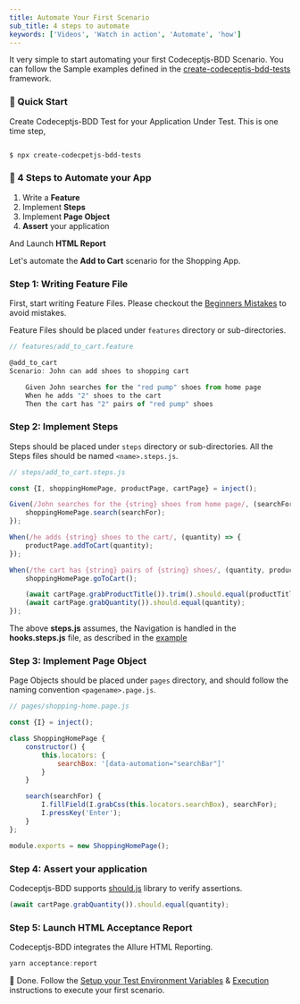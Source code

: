 ```yaml
---
title: Automate Your First Scenario
sub_title: 4 steps to automate
keywords: ['Videos', 'Watch in action', 'Automate', 'how']
---
```


It very simple to start automating your first Codeceptjs-BDD Scenario. You can follow the Sample examples defined in the [create-codeceptjs-bdd-tests](https://github.com/gkushang/codeceptjs-bdd/tree/develop/packages/create-codeceptjs-bdd-tests/acceptance) framework.

### 🚀 Quick Start

Create Codeceptjs-BDD Test for your Application Under Test. This is one time step,

```bash

$ npx create-codecpetjs-bdd-tests

```

### 🧩 4 Steps to Automate your App

1. Write a **Feature**
2. Implement **Steps**
3. Implement **Page Object**
4. **Assert** your application

And Launch **HTML Report**

Let's automate the **Add to Cart** scenario for the Shopping App.

### Step 1: Writing Feature File

First, start writing Feature Files. Please checkout the [Beginners Mistakes](/09-best-practices/1-beginners-mistakes//) to avoid mistakes.

Feature Files should be placed under `features` directory or sub-directories.

```javascript
// features/add_to_cart.feature

@add_to_cart
Scenario: John can add shoes to shopping cart

    Given John searches for the "red pump" shoes from home page
    When he adds "2" shoes to the cart
    Then the cart has "2" pairs of "red pump" shoes


```

### Step 2: Implement Steps

Steps should be placed under `steps` directory or sub-directories. All the Steps files should be named `<name>.steps.js`.

```javascript
// steps/add_to_cart.steps.js

const {I, shoppingHomePage, productPage, cartPage} = inject();

Given(/John searches for the {string} shoes from home page/, (searchFor) => {
    shoppingHomePage.search(searchFor);
});

When(/he adds {string} shoes to the cart/, (quantity) => {
    productPage.addToCart(quantity);
});

When(/the cart has {string} pairs of {string} shoes/, (quantity, productTitle) => {
    shoppingHomePage.goToCart();

    (await cartPage.grabProductTitle()).trim().should.equal(productTitle);
    (await cartPage.grabQuantity()).should.equal(quantity);
});


```

The above **steps.js** assumes, the Navigation is handled in the **hooks.steps.js** file, as described in the [example](https://github.com/gkushang/codeceptjs-bdd/blob/develop/packages/create-codeceptjs-bdd-tests/acceptance/steps/hooks/hooks.js)

### Step 3: Implement Page Object

Page Objects should be placed under `pages` directory, and should follow the naming convention `<pagename>.page.js`.

```javascript
// pages/shopping-home.page.js

const {I} = inject();

class ShoppingHomePage {
    constructor() {
        this.locators: {
            searchBox: '[data-automation="searchBar"]'
        }
    }

    search(searchFor) {
        I.fillField(I.grabCss(this.locators.searchBox), searchFor);
        I.pressKey('Enter');
    }
};

module.exports = new ShoppingHomePage();


```

### Step 4: Assert your application

Codeceptjs-BDD supports [should.js](http://shouldjs.github.io/) library to verify assertions.

```javascript
(await cartPage.grabQuantity()).should.equal(quantity);
```

### Step 5: Launch HTML Acceptance Report

Codeceptjs-BDD integrates the Allure HTML Reporting.

```javascript
yarn acceptance:report
```

💯 Done. Follow the [Setup your Test Environment Variables](/04-configurations/1-env-variables/) & [Execution](/06-execution/1-run-locally/) instructions to execute your first scenario.
